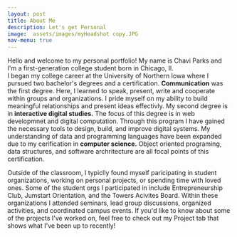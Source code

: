 ```yaml
---
layout: post
title: About Me
description: Let's get Personal
image:  assets/images/myHeadshot copy.JPG
nav-menu: true
---
```


<p>Hello and welcome to my personal portfolio! My name is Chavi Parks and I'm a first-generation college
student born in Chicago, Il.<br/> I began my college career at the University of Northern Iowa where I pursued two bachelor's degrees and a certification. <strong>Communication</strong> was the first degree. Here, I learned to speak, present, write and cooperate within groups and organizations.
I pride myself on my ability to build meaningful relationships and present ideas effectivly. My
second degree is in <strong>interactive digital studies.</strong> The focus of this degree is in web developmnet and digital computation. Through this program I have gained the necessary tools to design, build, and improve digital systems. My understanding of data and programming languages have been expanded due to my cerification in <strong>computer science.</strong> Object oriented programing, data structures, and software archritecture are all focal points of this certification.</p>

<p>Outside of the classroom, I typiclly found myself paricipating in student organizations, working on
personal projects, or spending time with loved ones. Some of the student orgs I participated in include Entrepreneurship Club, Jumstart Orientation, and the Towers Acivites Board. Within these organizations I attended seminars, lead group discussions, organized activities, and coordinated campus events. If you'd like to know about some of the projects I've worked on, feel free to check out my Project tab that shows what I've been up to recently!</p>